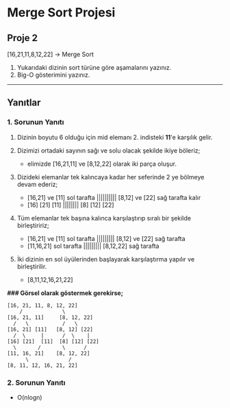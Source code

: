 # Merge Sort Projesi

## Proje 2
[16,21,11,8,12,22] -> Merge Sort

1. Yukarıdaki dizinin sort türüne göre aşamalarını yazınız.
2. Big-O gösterimini yazınız.
--- 
## Yanıtlar
### 1. Sorunun Yanıtı
1. Dizinin boyutu 6 olduğu için mid elemanı 2. indisteki **11**'e karşılık gelir.
2. Dizimizi ortadaki sayının sağı ve solu olacak şekilde ikiye böleriz;
    - elimizde [16,21,11] ve [8,12,22] olarak iki parça oluşur. 
3. Dizideki elemanlar tek kalıncaya kadar her seferinde 2 ye bölmeye devam ederiz;

    - [16,21] ve [11] sol tarafta    ||||||||||   [8,12]  ve [22] sağ tarafta kalır 
    - [16] [21]  [11]          ||||||||          [8] [12] [22]
 4. Tüm elemanlar tek başına kalınca karşılaştırıp sıralı bir şekilde birleştiririz;
    - [16,21] ve [11]  sol tarafta     |||||||||   [8,12] ve [22] sağ tarafta  
    - [11,16,21] sol tarafta   |||||||||  [8,12,22] sağ tarafta
 6. İki dizinin en sol üyülerinden başlayarak karşılaştırma yapılır ve birleştirilir.
    - [8,11,12,16,21,22]  

**### Görsel olarak göstermek gerekirse;**

    [16, 21, 11, 8, 12, 22]
        /             \
    [16, 21, 11]     [8, 12, 22]
      /   \           /   \
    [16, 21] [11]   [8, 12] [22]
      /  \     |      /  \    |
    [16] [21]  [11]  [8] [12] [22]
      \       /       \      /    
    [11, 16, 21]    [8, 12, 22]
          \             /
    [8, 11, 12, 16, 21, 22]


### 2. Sorunun Yanıtı
 - O(nlogn)


    





         